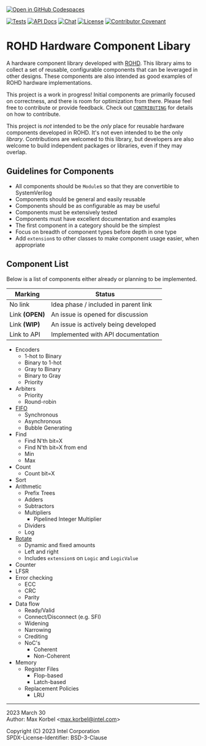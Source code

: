 [![Open in GitHub Codespaces](https://github.com/codespaces/badge.svg)](https://github.com/codespaces/new?hide_repo_select=true&ref=main&repo=621521356)

[![Tests](https://github.com/intel/rohd-hcl/actions/workflows/general.yml/badge.svg?event=push)](https://github.com/intel/rohd-hcl/actions/workflows/general.yml)
[![API Docs](https://img.shields.io/badge/API%20Docs-generated-success)](https://intel.github.io/rohd-hcl/rohd_hcl/rohd_hcl-library.html)
[![Chat](https://img.shields.io/discord/1001179329411166267?label=Chat)](https://discord.gg/jubxF84yGw)
[![License](https://img.shields.io/badge/License-BSD--3-blue)](https://github.com/intel/rohd-hcl/blob/main/LICENSE)
[![Contributor Covenant](https://img.shields.io/badge/Contributor%20Covenant-2.1-4baaaa.svg)](https://github.com/intel/rohd-hcl/blob/main/CODE_OF_CONDUCT.md)

# ROHD Hardware Component Libary

A hardware component library developed with [ROHD](https://github.com/intel/rohd).  This library aims to collect a set of reusable, configurable components that can be leveraged in other designs.  These components are also intended as good examples of ROHD hardware implementations.

This project is a work in progress!  Initial components are primarily focused on correctness, and there is room for optimization from there.  Please feel free to contribute or provide feedback.  Check out [`CONTRIBUTING`](https://github.com/intel/rohd-hcl/blob/main/CONTRIBUTING.md) for details on how to contribute.

This project is *not* intended to be the *only* place for reusable hardware components developed in ROHD.  It's not even intended to be the only *library*.  Contributions are welcomed to this library, but developers are also welcome to build independent packages or libraries, even if they may overlap.

## Guidelines for Components

- All components should be `Module`s so that they are convertible to SystemVerilog
- Components should be general and easily reusable
- Components should be as configurable as may be useful
- Components must be extensively tested
- Components must have excellent documentation and examples
- The first component in a category should be the simplest
- Focus on breadth of component types before depth in one type
- Add `extension`s to other classes to make component usage easier, when appropriate

## Component List

Below is a list of components either already or planning to be implemented.

| Marking         | Status                                 |
|-----------------|----------------------------------------|
| No link         | Idea phase / included in parent link   |
| Link **(OPEN)** | An issue is opened for discussion      |
| Link **(WIP)**  | An issue is actively being developed   |
| Link to API     | Implemented with API documentation     |

- Encoders
  - 1-hot to Binary
  - Binary to 1-hot
  - Gray to Binary
  - Binary to Gray
  - Priority
- Arbiters
  - Priority
  - Round-robin
- [FIFO](./doc/fifo.md)
  - Synchronous
  - Asynchronous
  - Bubble Generating
- Find
  - Find N'th bit=X
  - Find N'th bit=X from end
  - Min
  - Max
- Count
  - Count bit=X
- Sort
- Arithmetic
  - Prefix Trees
  - Adders
  - Subtractors
  - Multipliers
    - Pipelined Integer Multiplier
  - Dividers
  - Log
- [Rotate](./doc/rotate.md)
  - Dynamic and fixed amounts
  - Left and right
  - Includes `extension`s on `Logic` and `LogicValue`
- Counter
- LFSR
- Error checking
  - ECC
  - CRC
  - Parity
- Data flow
  - Ready/Valid
  - Connect/Disconnect (e.g. SFI)
  - Widening
  - Narrowing
  - Crediting
  - NoC's
    - Coherent
    - Non-Coherent
- Memory
  - Register Files
    - Flop-based
    - Latch-based
  - Replacement Policies
    - LRU

----------------
2023 March 30  
Author: Max Korbel <<max.korbel@intel.com>>

Copyright (C) 2023 Intel Corporation  
SPDX-License-Identifier: BSD-3-Clause
